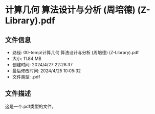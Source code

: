 ﻿# 计算几何  算法设计与分析 (周培德) (Z-Library).pdf

## 文件信息
- 路径: 00-temp\计算几何  算法设计与分析 (周培德) (Z-Library).pdf
- 大小: 11.84 MB
- 创建时间: 2024/4/27 22:28:37
- 最后修改时间: 2024/4/25 10:05:32
- 文件类型: .pdf

## 文件描述
这是一个.pdf类型的文件。

